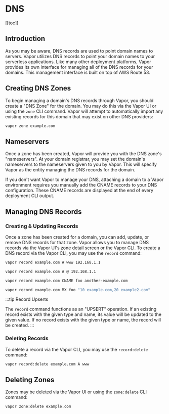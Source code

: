 # DNS

[[toc]]

## Introduction

As you may be aware, DNS records are used to point domain names to servers. Vapor utilizes DNS records to point your domain names to your serverless applications. Like many other deployment platforms, Vapor provides its own interface for managing all of the DNS records for your domains. This management interface is built on top of AWS Route 53.

## Creating DNS Zones

To begin managing a domain's DNS records through Vapor, you should create a "DNS Zone" for the domain. You may do this via the Vapor UI or using the `zone` CLI command. Vapor will attempt to automatically import any existing records for this domain that may exist on other DNS providers:

```bash
vapor zone example.com
```

## Nameservers

Once a zone has been created, Vapor will provide you with the DNS zone's "nameservers". At your domain registrar, you may set the domain's nameservers to the nameservers given to you by Vapor. This will specify Vapor as the entity managing the DNS records for the domain.

If you don't want Vapor to manage your DNS, attaching a domain to a Vapor environment requires you manually add the CNAME records to your DNS configuration. These CNAME records are displayed at the end of every deployment CLI output.

## Managing DNS Records

### Creating & Updating Records

Once a zone has been created for a domain, you can add, update, or remove DNS records for that zone. Vapor allows you to manage DNS records via the Vapor UI's zone detail screen or the Vapor CLI. To create a DNS record via the Vapor CLI, you may use the `record` command:

```bash
vapor record example.com A www 192.168.1.1

vapor record example.com A @ 192.168.1.1

vapor record example.com CNAME foo another-example.com

vapor record example.com MX foo "10 example.com,20 example2.com"
```

:::tip Record Upserts

The `record` command functions as an "UPSERT" operation. If an existing record exists with the given type and name, its value will be updated to the given value. If no record exists with the given type or name, the record will be created.
:::

### Deleting Records

To delete a record via the Vapor CLI, you may use the `record:delete` command:

```bash
vapor record:delete example.com A www
```

## Deleting Zones

Zones may be deleted via the Vapor UI or using the `zone:delete` CLI command:

```bash
vapor zone:delete example.com
```

